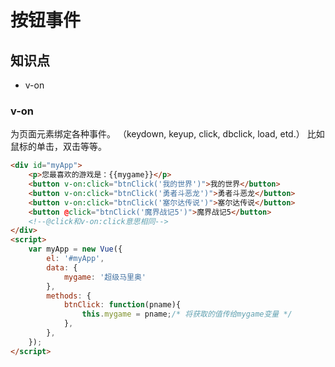按钮事件
========

## 知识点

* v-on

### v-on

为页面元素绑定各种事件。
（keydown, keyup, click, dbclick, load, etd.）
比如鼠标的单击，双击等等。
~~~html
<div id="myApp">
    <p>您最喜欢的游戏是：{{mygame}}</p>
    <button v-on:click="btnClick('我的世界')">我的世界</button>
    <button v-on:click="btnClick('勇者斗恶龙')">勇者斗恶龙</button>
    <button v-on:click="btnClick('塞尔达传说')">塞尔达传说</button>
    <button @click="btnClick('魔界战记5')">魔界战记5</button>
    <!--@click和v-on:click意思相同-->
</div>
<script>
    var myApp = new Vue({
        el: '#myApp',
        data: {
            mygame: '超级马里奥'
        },
        methods: {
            btnClick: function(pname){
                this.mygame = pname;/* 将获取的值传给mygame变量 */
            },
        },
    });
</script>
~~~

